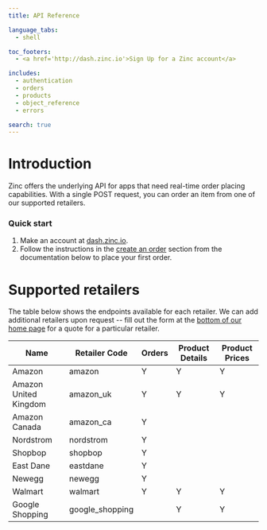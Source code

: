 ```yaml
---
title: API Reference

language_tabs:
  - shell

toc_footers:
  - <a href='http://dash.zinc.io'>Sign Up for a Zinc account</a>

includes:
  - authentication
  - orders
  - products
  - object_reference
  - errors

search: true
---
```


# Introduction

Zinc offers the underlying API for apps that need real-time order placing capabilities. With a single POST request, you can order an item from one of our supported retailers.

### Quick start

1. Make an account at [dash.zinc.io](https://dash.zinc.io).
2. Follow the instructions in the [create an order](#create-an-order) section from the documentation below to place your first order.

# Supported retailers

The table below shows the endpoints available for each retailer. We can add additional retailers upon request -- fill out the form at the [bottom of our home page](https://zinc.io/#bottom) for a quote for a particular retailer.

Name | Retailer Code | Orders | Product Details | Product Prices
---- | ------------- | ------ | --------------- | --------------
Amazon | amazon | Y | Y | Y
Amazon United Kingdom | amazon_uk | Y | Y | Y
Amazon Canada | amazon_ca | Y | |
Nordstrom | nordstrom | Y | |
Shopbop | shopbop | Y | |
East Dane | eastdane | Y | |
Newegg | newegg | Y | |
Walmart | walmart | Y | Y | Y
Google Shopping | google_shopping | | Y | Y

